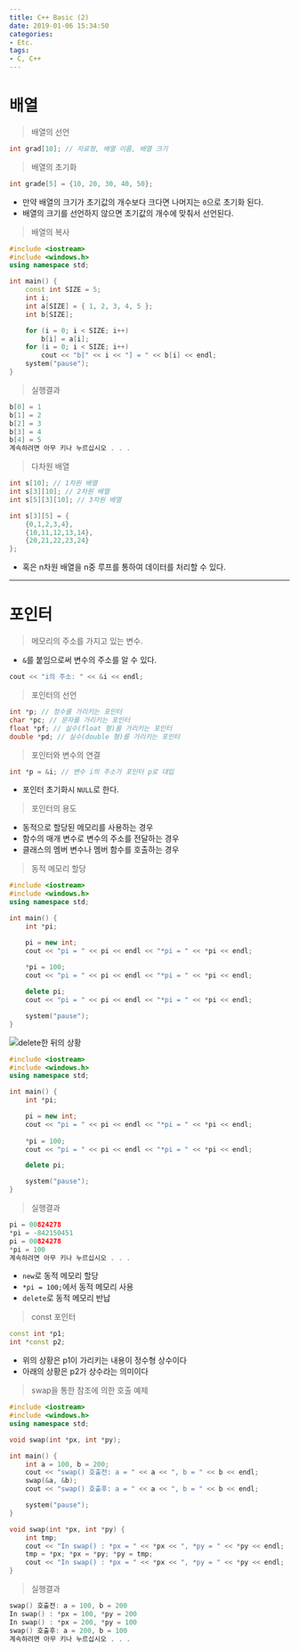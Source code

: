 ```yaml
---
title: C++ Basic (2)
date: 2019-01-06 15:34:50
categories:
- Etc.
tags:
- C, C++
---
```

# 배열

> 배열의 선언

~~~C++
int grad[10]; // 자료형, 배열 이름, 배열 크기
~~~
> 배열의 초기화

~~~C++
int grade[5] = {10, 20, 30, 40, 50};
~~~
+ 만약 배열의 크기가 초기값의 개수보다 크다면 나머지는 `0`으로 초기화 된다.
+ 배열의 크기를 선언하지 않으면 초기값의 개수에 맞춰서 선언된다.

> 배열의 복사

~~~C++
#include <iostream>
#include <windows.h>
using namespace std;

int main() {
	const int SIZE = 5;
	int i;
	int a[SIZE] = { 1, 2, 3, 4, 5 };
	int b[SIZE];

	for (i = 0; i < SIZE; i++)
		b[i] = a[i];
	for (i = 0; i < SIZE; i++)
		cout << "b[" << i << "] = " << b[i] << endl;
	system("pause");
}
~~~

<!-- more -->

> 실행결과

~~~C++
b[0] = 1
b[1] = 2
b[2] = 3
b[3] = 4
b[4] = 5
계속하려면 아무 키나 누르십시오 . . .
~~~
> 다차원 배열

~~~C++
int s[10]; // 1차원 배열
int s[3][10]; // 2차원 배열
int s[5][3][10]; // 3차원 배열

int s[3][5] = {
	{0,1,2,3,4},
	{10,11,12,13,14},
	{20,21,22,23,24}
};
~~~
+ 혹은 n차원 배열을 n중 루프를 통하여 데이터를 처리할 수 있다.
***
# 포인터

> 메모리의 주소를 가지고 있는 변수.

+ `&`를 붙임으로써 변수의 주소를 알 수 있다.

~~~C++
cout << "i의 주소: " << &i << endl;
~~~
> 포인터의 선언

~~~C++
int *p; // 정수를 가리키는 포인터
char *pc; // 문자를 가리키는 포인터
float *pf; // 실수(float 형)를 가리키는 포인터
double *pd; // 실수(double 형)를 가리키는 포인터
~~~
> 포인터와 변수의 연결

~~~C++
int *p = &i; // 변수 i의 주소가 포인터 p로 대입
~~~
+ 포인터 초기화시 `NULL`로 한다.

> 포인터의 용도

+ 동적으로 할당된 메모리를 사용하는 경우
+ 함수의 매개 변수로 변수의 주소를 전달하는 경우
+ 클래스의 멤버 변수나 멤버 함수를 호출하는 경우

> 동적 메모리 할당

~~~C++
#include <iostream>
#include <windows.h>
using namespace std;

int main() {
	int *pi;

	pi = new int;
	cout << "pi = " << pi << endl << "*pi = " << *pi << endl;
	
	*pi = 100;
	cout << "pi = " << pi << endl << "*pi = " << *pi << endl;

	delete pi;
	cout << "pi = " << pi << endl << "*pi = " << *pi << endl;

	system("pause");
}
~~~
![delete한 뒤의 상황](https://user-images.githubusercontent.com/42334717/50733545-d2443300-11d2-11e9-981a-0a81acd87eb5.png)
~~~C++
#include <iostream>
#include <windows.h>
using namespace std;

int main() {
	int *pi;

	pi = new int;
	cout << "pi = " << pi << endl << "*pi = " << *pi << endl;
	
	*pi = 100;
	cout << "pi = " << pi << endl << "*pi = " << *pi << endl;

	delete pi;

	system("pause");
}
~~~
> 실행결과

~~~C++
pi = 00824278
*pi = -842150451
pi = 00824278
*pi = 100
계속하려면 아무 키나 누르십시오 . . .
~~~
+ `new`로 동적 메모리 할당
+ `*pi = 100;`에서 동적 메모리 사용
+ `delete`로 동적 메모리 반납

> const 포인터

~~~C++
const int *p1;
int *const p2;
~~~
+ 위의 상황은 p1이 가리키는 내용이 정수형 상수이다
+ 아래의 상황은 p2가 상수라는 의미이다

> swap을 통한 참조에 의한 호출 예제

~~~C++
#include <iostream>
#include <windows.h>
using namespace std;

void swap(int *px, int *py);

int main() {
	int a = 100, b = 200;
	cout << "swap() 호출전: a = " << a << ", b = " << b << endl;
	swap(&a, &b);
	cout << "swap() 호출후: a = " << a << ", b = " << b << endl;

	system("pause");
}

void swap(int *px, int *py) {
	int tmp;
	cout << "In swap() : *px = " << *px << ", *py = " << *py << endl;
	tmp = *px; *px = *py; *py = tmp;
	cout << "In swap() : *px = " << *px << ", *py = " << *py << endl;
}
~~~
> 실행결과

~~~C++
swap() 호출전: a = 100, b = 200
In swap() : *px = 100, *py = 200
In swap() : *px = 200, *py = 100
swap() 호출후: a = 200, b = 100
계속하려면 아무 키나 누르십시오 . . .
~~~
